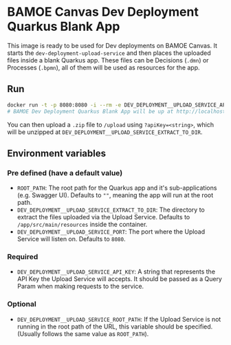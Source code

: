 # BAMOE Canvas Dev Deployment Quarkus Blank App

This image is ready to be used for Dev deployments on BAMOE Canvas.
It starts the `dev-deployment-upload-service` and then places the uploaded files inside a blank Quarkus app.
These files can be Decisions (`.dmn`) or Processes (`.bpmn`), all of them will be used as resources for the app.

## Run

```bash
docker run -t -p 8080:8080 -i --rm -e DEV_DEPLOYMENT__UPLOAD_SERVICE_API_KEY=<string> quay.io/bamoe/canvas-dev-deployment-quarkus-blank-app:9.2.1-ibm-0005
# BAMOE Dev Deployment Quarkus Blank App will be up at http://localhost:8080
```

You can then upload a `.zip` file to `/upload` using `?apiKey=<string>`, which will be unzipped at `DEV_DEPLOYMENT__UPLOAD_SERVICE_EXTRACT_TO_DIR`.

## Environment variables

### Pre defined (have a default value)

- `ROOT_PATH`: The root path for the Quarkus app and it's sub-applications (e.g. Swagger UI). Defaults to `""`, meaning the app will run at the root path.
- `DEV_DEPLOYMENT__UPLOAD_SERVICE_EXTRACT_TO_DIR`: The directory to extract the files uploaded via the Upload Service. Defaults to `/app/src/main/resources` inside the container.
- `DEV_DEPLOYMENT__UPLOAD_SERVICE_PORT`: The port where the Upload Service will listen on. Defaults to `8080`.

### Required

- `DEV_DEPLOYMENT__UPLOAD_SERVICE_API_KEY`: A string that represents the API Key the Upload Service will accepts. It should be passed as a Query Param when making requests to the service.

### Optional

- `DEV_DEPLOYMENT__UPLOAD_SERVICE_ROOT_PATH`: If the Upload Service is not running in the root path of the URL, this variable should be specified. (Usually follows the same value as `ROOT_PATH`).